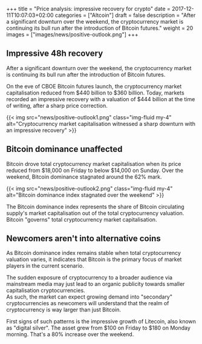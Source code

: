+++
title = "Price analysis: impressive recovery for crypto"
date = 2017-12-11T10:07:03+02:00
categories = ["Altcoin"]
draft = false
description = "After a significant downturn over the weekend, the cryptocurrency market is continuing its bull run after the introduction of Bitcoin futures."
weight = 20
images = ["images/news/positive-outlook.png"]
+++

## Impressive 48h recovery

After a significant downturn over the weekend, the cryptocurrency market is continuing its bull run after the introduction of Bitcoin futures.

On the eve of CBOE Bitcoin futures launch, the cryptocurrency market capitalisation reduced from $440 billion to $360 billion. Today, markets recorded an impressive recovery with a valuation of $444 billion at the time of writing, after a sharp price correction.

{{< img src="news/positive-outlook1.png" class="img-fluid my-4" alt="Cryptocurrency market capitalisation witnessed a sharp downturn with an impressive recovery" >}}  

## Bitcoin dominance unaffected

Bitcoin drove total cryptocurrency market capitalisation when its price reduced from $18,000 on Friday to below $14,000 on Sunday. Over the weekend, Bitcoin dominance stagnated around the 62% mark.

{{< img src="news/positive-outlook2.png" class="img-fluid my-4" alt="Bitcoin dominance index stagnated over the weekend" >}}  

The Bitcoin dominance index represents the share of Bitcoin circulating supply's market capitalisation out of the total cryptocurrency valuation. Bitcoin "governs" total cryptocurrency market capitalisation.

## Newcomers aren't into alternative coins

As Bitcoin dominance index remains stable when total cryptocurrency valuation varies, it indicates that Bitcoin is the primary focus of market players in the current scenario.

The sudden exposure of cryptocurrency to a broader audience via mainstream media may just lead to an organic publicity towards smaller capitalisation cryptocurrencies.  
As such, the market can expect growing demand into "secondary" cryptocurrencies as newcomers will understand that the realm of cryptocurrency is way larger than just Bitcoin.

First signs of such patterns is the impressive growth of Litecoin, also known as "digital silver". The asset grew from $100 on Friday to $180 on Monday morning. That's a 80% increase over the weekend.



